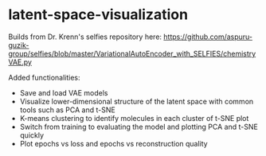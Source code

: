 # latent-space-visualization
Builds from Dr. Krenn's selfies repository here: https://github.com/aspuru-guzik-group/selfies/blob/master/VariationalAutoEncoder_with_SELFIES/chemistryVAE.py

Added functionalities:
- Save and load VAE models
- Visualize lower-dimensional structure of the latent space with common tools such as PCA and t-SNE
- K-means clustering to identify molecules in each cluster of t-SNE plot
- Switch from training to evaluating the model and plotting PCA and t-SNE quickly
- Plot epochs vs loss and epochs vs reconstruction quality
